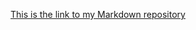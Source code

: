 [This is the link to my Markdown repository](https://github.com/Cyrus-Rock/markdown-portfolio/pull/3)
